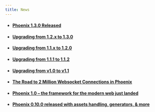 ```yaml
---
title: News
---
```


- #### [Phoenix 1.3.0 Released](/blog/phoenix-1-3-0-released)
- #### [Upgrading from 1.2.x to 1.3.0](/blog/upgrading-from-120-to-130)
- #### [Upgrading from 1.1.x to 1.2.0](/blog/upgrading-from-11x-to-120)
- #### [Upgrading from 1.1.1 to 1.1.2](/blog/upgrading-from-111-to-112)
- #### [Upgrading from v1.0 to v1.1](/blog/upgrading-from-v10-to-v11)
- #### [The Road to 2 Million Websocket Connections in Phoenix](/blog/the-road-to-2-million-websocket-connections)
- #### [Phoenix 1.0 – the framework for the modern web just landed](/blog/phoenix-10-the-framework-for-the-modern-web-just-landed)
- #### [Phoenix 0.10.0 released with assets handling, generators, &amp; more](/blog/phoenix-0100-released-with-assets-handling-generat)
